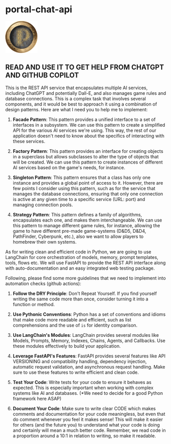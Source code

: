 # portal-chat-api

<!-- ![PORTAL CHAT API](./static/logo_rpg_portal.png "PORTAL CHAT API") -->
<img src="./app/static/logo_rpg_portal.png" alt="MarineGEO circle logo" style="height: 100px; width:100px;"/>

## READ AND USE IT TO GET HELP FROM CHATGPT AND GITHUB COPILOT

This is the REST API service that encapsulates multiple AI services, including ChatGPT and potentially Dall-E, and also manages game rules and database connections. This is a complex task that involves several components, and it would be best to approach it using a combination of design patterns. Here are what I need you to help me to implement:

1. **Facade Pattern**: This pattern provides a unified interface to a set of interfaces in a subsystem. We can use this pattern to create a simplified API for the various AI services we're using. This way, the rest of our application doesn't need to know about the specifics of interacting with these services.

2. **Factory Pattern**: This pattern provides an interface for creating objects in a superclass but allows subclasses to alter the type of objects that will be created. We can use this pattern to create instances of different AI services based on the game's needs, for instance.

3. **Singleton Pattern**: This pattern ensures that a class has only one instance and provides a global point of access to it. However, there are few points I consider using this pattern, such as for the service that manages the database connections, ensuring that only one connection is active at any given time to a specific service (URL: port) and managing connection pools.

4. **Strategy Pattern**: This pattern defines a family of algorithms, encapsulates each one, and makes them interchangeable. We can use this pattern to manage different game rules, for instance, allowing the game to have different pre-made game-systems (D&D5, D&D4, PathFinder, Cyberpunk, etc.), also we want to allow players to homebrew their own systems.

As for writing clean and efficient code in Python, we are going to use LangChain for core orchestration of models, memory, prompt templates, tools, flows etc.
We will use FastAPI  to provide the REST API interface along with auto-documentation and an easy integrated web testing package.

Following, please find some more guidelines that we need to implement into automation checks (github actions):

1. **Follow the DRY Principle**: Don't Repeat Yourself. If you find yourself writing the same code more than once, consider turning it into a function or method.

2. **Use Pythonic Conventions**: Python has a set of conventions and idioms that make code more readable and efficient, such as list comprehensions and the use of `is` for identity comparison.

3. **Use LangChain's Modules**: LangChain provides several modules like Models, Prompts, Memory, Indexes, Chains, Agents, and Callbacks. Use these modules effectively to build your application.

4. **Leverage FastAPI's Features**: FastAPI provides several features like API VERSIONING and compatibility handling, dependency injection, automatic request validation, and asynchronous request handling. Make sure to use these features to write efficient and clean code.

5. **Test Your Code**: Write tests for your code to ensure it behaves as expected. This is especially important when working with complex systems like AI and databases. (*We need to decide for a good Python framework here ASAP)

6. **Document Your Code**: Make sure to write clear CODE which makes comments and documentation for your code meaningless, but even that do comment whenever you feel it makes sense! This will make it easier for others (and the future you) to understand what your code is doing and certainly will mean a much better code. Remember, we read code in a proportion around a 10:1 in relation to writing, so make it readable.
